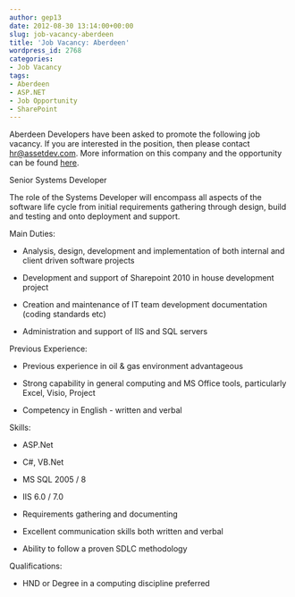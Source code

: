 ```yaml
---
author: gep13
date: 2012-08-30 13:14:00+00:00
slug: job-vacancy-aberdeen
title: 'Job Vacancy: Aberdeen'
wordpress_id: 2768
categories:
- Job Vacancy
tags:
- Aberdeen
- ASP.NET
- Job Opportunity
- SharePoint
---
```


Aberdeen Developers have been asked to promote the following job vacancy. If you are interested in the position, then please contact [hr@assetdev.com](mailto:hr@assetdev.com). More information on this company and the opportunity can be found [here](http://www.assetdev.com/).







Senior Systems Developer




The role of the Systems Developer will encompass all aspects of the software life cycle from initial requirements gathering through design, build and testing and onto deployment and support.




Main Duties:






  * Analysis, design, development and implementation of both internal and client driven software projects


  * Development and support of Sharepoint 2010 in house development project


  * Creation and maintenance of IT team development documentation (coding standards etc)


  * Administration and support of IIS and SQL servers




Previous Experience:






  * Previous experience in oil & gas environment advantageous


  * Strong capability in general computing and MS Office tools, particularly Excel, Visio, Project


  * Competency in English - written and verbal




Skills:






  * ASP.Net


  * C#, VB.Net


  * MS SQL 2005 / 8


  * IIS 6.0 / 7.0


  * Requirements gathering and documenting


  * Excellent communication skills both written and verbal


  * Ability to follow a proven SDLC methodology




Qualifications:






  * HND or Degree in a computing discipline preferred



